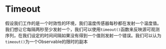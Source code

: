 # Timeout

假设我们工作的是一个时效性的环境，我们温度传感器每秒都在发射一个温度值。我们想让它每隔两秒至少发射一个，我们可以使用`timeout()`函数来反映源可观测序列，在我们设定的时间间隔如果没有得到一个值则发射一个错误。我们可以认为`timeout()`为一个Observable的限时的副本
